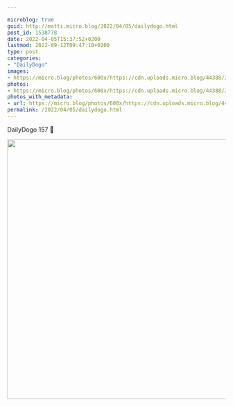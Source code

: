 ```yaml
---

microblog: true
guid: http://matti.micro.blog/2022/04/05/dailydogo.html
post_id: 1538778
date: 2022-04-05T15:37:52+0200
lastmod: 2022-09-12T09:47:10+0200
type: post
categories:
- "DailyDogo"
images:
- https://micro.blog/photos/600x/https://cdn.uploads.micro.blog/44388/2022/e4f3833cb4.jpg
photos:
- https://micro.blog/photos/600x/https://cdn.uploads.micro.blog/44388/2022/e4f3833cb4.jpg
photos_with_metadata:
- url: https://micro.blog/photos/600x/https://cdn.uploads.micro.blog/44388/2022/e4f3833cb4.jpg
permalink: /2022/04/05/dailydogo.html
---
```

DailyDogo 157 🐶

<img src="https://micro.blog/photos/600x/https://blog.martin-haehnel.de/uploads/2022/e4f3833cb4.jpg" width="600" height="600" alt="" />
